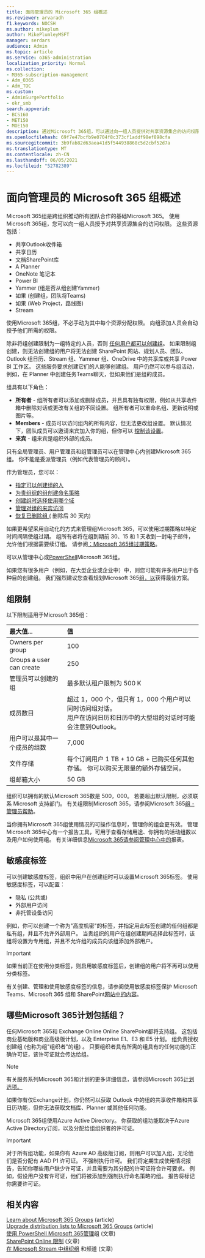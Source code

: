 ```yaml
---
title: 面向管理员的 Microsoft 365 组概述
ms.reviewer: arvaradh
f1.keywords: NOCSH
ms.author: mikeplum
author: MikePlumleyMSFT
manager: serdars
audience: Admin
ms.topic: article
ms.service: o365-administration
localization_priority: Normal
ms.collection:
- M365-subscription-management
- Adm_O365
- Adm_TOC
ms.custom:
- AdminSurgePortfolio
- okr_smb
search.appverid:
- BCS160
- MET150
- MOE150
description: 通过Microsoft 365组，可以通过向一组人员提供对共享资源集合的访问权限Microsoft 365跨组织推动团队合作。
ms.openlocfilehash: 69f7e47bcfb9e0704f8c373cf1addf98ef898cfa
ms.sourcegitcommit: 3b9fab82d63aea41d5f544938868c5d2cbf52d7a
ms.translationtype: MT
ms.contentlocale: zh-CN
ms.lasthandoff: 06/05/2021
ms.locfileid: "52782389"
---
```

# <a name="overview-of-microsoft-365-groups-for-administrators"></a>面向管理员的 Microsoft 365 组概述

Microsoft 365组是跨组织推动所有团队合作的基础Microsoft 365。 使用Microsoft 365组，您可以向一组人员授予对共享资源集合的访问权限。 这些资源包括：

- 共享Outlook收件箱
- 共享日历
- 文档SharePoint库
- A Planner
- OneNote 笔记本
- Power BI
- Yammer (组是否从组创建Yammer) 
- 如果 (创建组，团队将Teams) 
- 如果 (Web Project，路线图) 
- Stream

使用Microsoft 365组，不必手动为其中每个资源分配权限。 向组添加人员会自动授予他们所需的权限。

除非将组创建限制为一组特定的人员，否则 [任何用户都可以创建组](../../solutions/manage-creation-of-groups.md)。 如果限制组创建，则无法创建组的用户将无法创建 SharePoint 网站、规划人员、团队、Outlook 组日历、Stream 组、Yammer 组、OneDrive 中的共享库或共享 Power BI 工作区。 这些服务要求创建它们的人能够创建组。 用户仍然可以参与组活动，例如，在 Planner 中创建任务Teams聊天，但如果他们是组的成员。

组具有以下角色：

- **所有者** - 组所有者可以添加或删除成员，并且具有独有权限，例如从共享收件箱中删除对话或更改有关组的不同设置。 组所有者可以重命名组、更新说明或图片等。
- **Members** - 成员可以访问组内的所有内容，但无法更改组设置。 默认情况下，团队成员可以邀请来宾加入你的组，但你可以 [控制该设置](manage-guest-access-in-groups.md)。
- **来宾** - 组来宾是组织外部的成员。

只有全局管理员、用户管理员和组管理员可以在管理中心内创建Microsoft 365组。 你不能是委派管理员（例如代表管理员的顾问）。

作为管理员，您可以：

- [指定可以创建组的人](../../solutions/manage-creation-of-groups.md)
- [为贵组织的组创建命名策略](../../solutions/groups-naming-policy.md)
- [创建组时选择使用哪个域](../../solutions/choose-domain-to-create-groups.md)
- [管理对组的来宾访问](manage-guest-access-in-groups.md)
- [恢复已删除组 (](restore-deleted-group.md) 删除后 30 天内) 

如果更希望采用自动化的方式来管理组Microsoft 365，可以使用过期策略以特定时间间隔使组过期。 组所有者将在组到期前 30、15 和 1 天收到一封电子邮件，允许他们根据需要续订组。 请参阅[：Microsoft 365组过期策略](../../solutions/microsoft-365-groups-expiration-policy.md)。

可以从管理中心或[PowerShell](../../enterprise/manage-microsoft-365-groups-with-powershell.md)Microsoft 365组。

如果您有很多用户（例如，在大型企业或企业中）中，则您可能有许多用户出于各种目的创建组。 我们强烈建议您查看规划Microsoft 365[组，以](../../solutions/collaboration-governance-overview.md)获得最佳方案。

## <a name="group-limits"></a>组限制

以下限制适用于Microsoft 365组：

|最大值...|值|
|:---------|:----|
|Owners per group|100|
|Groups a user can create|250|
|管理员可以创建的组|最多默认租户限制为 500 K|
|成员数目|超过 1，000 个，但只有 1，000 个用户可以同时访问组对话。 <br>用户在访问日历和日历中的大型组的对话时可能会注意到Outlook。|
|用户可以是其中一个成员的组数|7,000|
|文件存储|每个订阅用户 1 TB + 10 GB + 已购买任何其他存储。 你可以购买无限量的额外存储空间。|
|组邮箱大小|50 GB|

组织可以拥有的默认Microsoft 365数是 500，000。 若要超出默认限制，必须联系 Microsoft 支持部门。 有关组限制Microsoft 365，请参阅Microsoft 365[组 - 管理员帮助](https://support.microsoft.com/office/b565caa1-5c40-40ef-9915-60fdb2d97fa2)。

当你拥有Microsoft 365组使用情况的可操作信息时，管理你的组会更有效。 管理Microsoft 365中心有一个报告工具，可用于查看存储用途、你拥有的活动组数以及用户如何使用组。 有关详细信息[Microsoft 365请参阅管理中心中的](../activity-reports/office-365-groups.md)报表。

## <a name="sensitivity-labels"></a>敏感度标签

可以创建敏感度标签，组织中用户在创建组时可以设置Microsoft 365标签。 使用敏感度标签，可以配置： 

- 隐私 (公共或) 
- 外部用户访问
- 非托管设备访问

例如，你可以创建一个称为"高度机密"的标签，并指定用此标签创建的任何组都是私有组，并且不允许外部用户。 当贵组织的用户在组创建期间选择此标签时，该组将设置为专用组，并且不允许组的成员向该组添加外部用户。

> [!IMPORTANT]
> 如果当前正在使用分类标签，则启用敏感度标签后，创建组的用户将不再可以使用分类标签。 

有关创建、管理和使用敏感度标签的信息，请参阅使用敏感度标签保护 Microsoft Teams、Microsoft 365 组和 SharePoint[网站中的内容](../../compliance/sensitivity-labels-teams-groups-sites.md)。

## <a name="which-microsoft-365-plans-include-groups"></a>哪些Microsoft 365计划包括组？

任何Microsoft 365和 Exchange Online Online SharePoint都将支持组。 这包括商业基础版和商业高级版计划，以及 Enterprise E1、E3 和 E5 计划。 组负责授权创建组 (也称为组"组织者"的组) 。 只要组织者具有所需的组具有的任何功能的正确许可证，该许可证就会传达给组。

> [!NOTE]
> 有关服务系列Microsoft 365和计划的更多详细信息，请参阅Microsoft 365[计划选项。](/office365/servicedescriptions/office-365-platform-service-description/office-365-plan-options)

如果你有仅Exchange计划，你仍然可以获取 Outlook 中的组的共享收件箱和共享日历功能，但你无法获取文档库、Planner 或其他任何功能。

Microsoft 365组使用Azure Active Directory。 你获取的组功能取决于Azure Active Directory订阅，以及分配给组组织者的许可证。

> [!IMPORTANT]
> 对于所有组功能，如果你有 Azure AD 高级版订阅，则用户可以加入组，无论他们是否分配有 AAD P1 许可证。 不强制执行许可。
> 我们将定期生成使用情况报告，告知你哪些用户缺少许可证，并且需要为其分配的许可证符合许可要求。 例如，假设用户没有许可证，他们将被添加到强制执行命名策略的组。 报告将标记你需要许可证。

## <a name="related-content"></a>相关内容

[Learn about Microsoft 365 Groups](https://support.microsoft.com/office/b565caa1-5c40-40ef-9915-60fdb2d97fa2) (article) \
[Upgrade distribution lists to Microsoft 365 Groups](../manage/upgrade-distribution-lists.md) (article) \
[使用 PowerShell Microsoft 365管理](../../enterprise/manage-microsoft-365-groups-with-powershell.md)组 (文章) \
[SharePoint Online 限制](/office365/servicedescriptions/sharepoint-online-service-description/sharepoint-online-limits) (文章) \
[在 Microsoft Stream 中组织组](/stream/groups-channels-organization) 和频道 (文章) 
